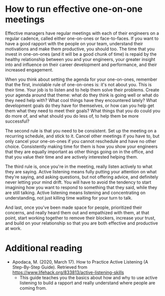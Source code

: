 # How to run effective one-on-one meetings

Effective managers have regular meetings with each of their engineers on a regular cadence,
called either one-on-ones or face-to-faces. If you want to have a good rapport with 
the people on your team, understand their motivations and make them productive, you should
too. The time that you invest in one-on-ones (and it will be a good chunk of time) is
repaid by the healthy relationship between you and your engineers, your greater insight 
into and influence on their career development and performance, and their increased engagement.

When you think about setting the agenda for your one-on-ones, remember that the first, 
inviolable rule of one-on-ones is: it's not about you. This is their time.
Your job is to listen and to help them solve their problems. Create your agenda around
that theme: what do they think is going well or what do they need help with? What cool
things have they encountered lately? What development goals do they have for themselves,
or how can you help get them what they need to meet their goals? What things that you 
do could you do more of, and what should you do less of, to help them be more successful?

The second rule is that you need to be consistent. Set up the meeting on a recurring
schedule, and stick to it. Cancel other meetings if you have to, but only cancel your
one-on-ones if you cannot reschedule and have no other choice. Consistently making time
for them  is how you show your engineers that they are equally important as other 
things going on in the office, and that you value their time and are actively interested 
helping them.

The third rule is, once you're in the meeting, really listen actively to what they are
saying. Active listening means fully putting your attention on what they're saying, and
asking questions, but not offering advice, and definitely never letting your mind drift.
You will have to avoid the tendency to start imagining how you want to respond to something
that they said, while they are still talking. Active listening means listening and 
concentrating on understanding, not just killing time waiting for your turn to talk.

And last, once you've been made space for people, prioritized their concerns, and really
heard them out and empathized with them, at that point, start working together to 
remove their blockers, increase your trust, and build on your relationship so that 
you are both effective and productive at work.


# Additional reading
* Apodaca, M. (2020, March 17). How to Practice Active Listening (A Step-By-Step Guide). Retrieved from https://www.lifehack.org/833813/active-listening-skills
  - This guide teaches you the basics about how and why to use active listening to build a
    rapport and really understand where people are coming from.

